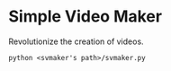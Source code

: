 # Simple Video Maker
Revolutionize the creation of videos.
```
python <svmaker's path>/svmaker.py
```

